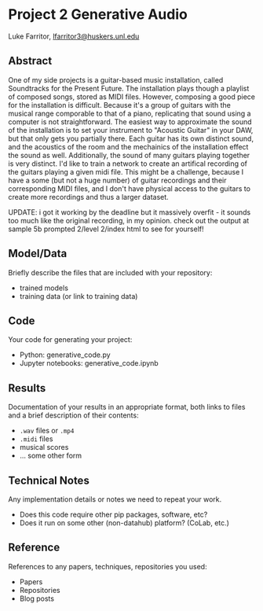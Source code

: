 # Project 2 Generative Audio

Luke Farritor, lfarritor3@huskers.unl.edu

## Abstract

One of my side projects is a guitar-based music installation, called Soundtracks for the Present Future. The installation plays though a playlist of composed songs, stored as MIDI files. However, composing a good piece for the installation is difficult. Because it's a group of guitars with the musical range comporable to that of a piano, replicating that sound using a computer is not straightforward. The easiest way to approximate the sound of the installation is to set your instrument to "Acoustic Guitar" in your DAW, but that only gets you partially there. Each guitar has its own distinct sound, and the acoustics of the room and the mechainics of the installation effect the sound as well. Additionally, the sound of many guitars playing together is very distinct. I'd like to train a network to create an artifical recording of the guitars playing a given midi file. This might be a challenge, because I have a some (but not a huge number) of guitar recordings and their corresponding MIDI files, and I don't have physical access to the guitars to create more recordings and thus a larger dataset.

UPDATE: i got it working by the deadline but it massively overfit - it sounds too much like the original recording, in my opinion. check out the output at sample 5b prompted 2/level 2/index html to see for yourself!

## Model/Data

Briefly describe the files that are included with your repository:
- trained models
- training data (or link to training data)

## Code

Your code for generating your project:
- Python: generative_code.py
- Jupyter notebooks: generative_code.ipynb

## Results

Documentation of your results in an appropriate format, both links to files and a brief description of their contents:
- `.wav` files or `.mp4`
- `.midi` files
- musical scores
- ... some other form

## Technical Notes

Any implementation details or notes we need to repeat your work. 
- Does this code require other pip packages, software, etc?
- Does it run on some other (non-datahub) platform? (CoLab, etc.)

## Reference

References to any papers, techniques, repositories you used:
- Papers
- Repositories
- Blog posts
